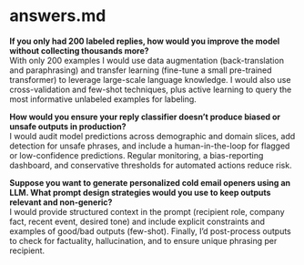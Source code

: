 # answers.md

**If you only had 200 labeled replies, how would you improve the model without collecting thousands more?**  
With only 200 examples I would use data augmentation (back-translation and paraphrasing) and transfer learning (fine-tune a small pre-trained transformer) to leverage large-scale language knowledge. I would also use cross-validation and few-shot techniques, plus active learning to query the most informative unlabeled examples for labeling.

**How would you ensure your reply classifier doesn’t produce biased or unsafe outputs in production?**  
I would audit model predictions across demographic and domain slices, add detection for unsafe phrases, and include a human-in-the-loop for flagged or low-confidence predictions. Regular monitoring, a bias-reporting dashboard, and conservative thresholds for automated actions reduce risk.

**Suppose you want to generate personalized cold email openers using an LLM. What prompt design strategies would you use to keep outputs relevant and non-generic?**  
I would provide structured context in the prompt (recipient role, company fact, recent event, desired tone) and include explicit constraints and examples of good/bad outputs (few-shot). Finally, I’d post-process outputs to check for factuality, hallucination, and to ensure unique phrasing per recipient.
